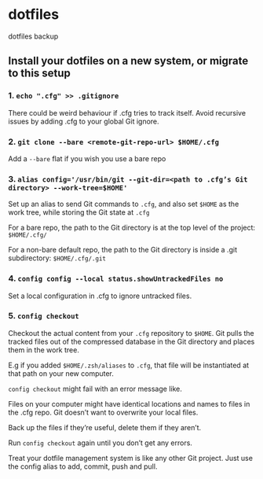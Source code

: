 # dotfiles
dotfiles backup
## Install your dotfiles on a new system, or migrate to this setup
### 1. `echo ".cfg" >> .gitignore`
There could be weird behaviour if .cfg tries to track itself.
Avoid recursive issues by adding .cfg to your global Git ignore.

### 2. `git clone --bare <remote-git-repo-url> $HOME/.cfg`
Add a `--bare` flat if you wish you use a bare repo

### 3. `alias config='/usr/bin/git --git-dir=<path to .cfg’s Git directory> --work-tree=$HOME'`
Set up an alias to send Git commands to `.cfg`, and also set `$HOME` as the work tree,
while storing the Git state at `.cfg`

For a bare repo, the path to the Git directory is at the top level of the project: `$HOME/.cfg/`

For a non-bare default repo, the path to the Git directory is inside a .git subdirectory: `$HOME/.cfg/.git`

### 4. `config config --local status.showUntrackedFiles no`
Set a local configuration in .cfg to ignore untracked files.

### 5. `config checkout`
Checkout the actual content from your `.cfg` repository to `$HOME`.
Git pulls the tracked files out of the compressed database in the Git directory and
places them in the work tree.

E.g if you added `$HOME/.zsh/aliases` to `.cfg`, that file will be instantiated at that path on your new
computer.

`config checkout` might fail with an error message like.

Files on your computer might have identical locations and names to files in the
.cfg repo. Git doesn’t want to overwrite your local files.

Back up the files if they’re useful, delete them if they aren’t.

Run `config checkout` again until you don’t get any errors.

Treat your dotfile management system is like any other Git project.
Just use the config alias to add, commit, push and pull.
